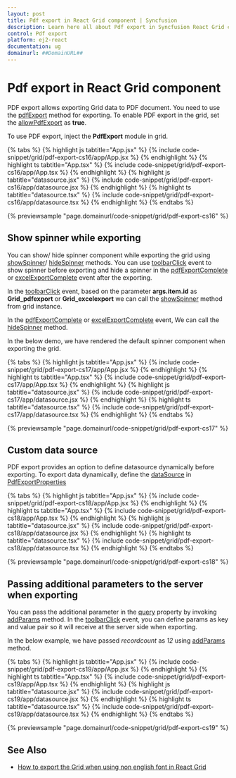 ```yaml
---
layout: post
title: Pdf export in React Grid component | Syncfusion
description: Learn here all about Pdf export in Syncfusion React Grid component of Syncfusion Essential JS 2 and more.
control: Pdf export 
platform: ej2-react
documentation: ug
domainurl: ##DomainURL##
---
```


# Pdf export in React Grid component

PDF export allows exporting Grid data to PDF document. You need to use the [pdfExport](https://ej2.syncfusion.com/react/documentation/api/grid/#pdfexport) method for exporting. To enable PDF export in the grid, set the [allowPdfExport](https://ej2.syncfusion.com/react/documentation/api/grid/#allowpdfexport) as **true**.

To use PDF export, inject the **PdfExport** module in grid.

{% tabs %}
{% highlight js tabtitle="App.jsx" %}
{% include code-snippet/grid/pdf-export-cs16/app/App.jsx %}
{% endhighlight %}
{% highlight ts tabtitle="App.tsx" %}
{% include code-snippet/grid/pdf-export-cs16/app/App.tsx %}
{% endhighlight %}
{% highlight js tabtitle="datasource.jsx" %}
{% include code-snippet/grid/pdf-export-cs16/app/datasource.jsx %}
{% endhighlight %}
{% highlight ts tabtitle="datasource.tsx" %}
{% include code-snippet/grid/pdf-export-cs16/app/datasource.tsx %}
{% endhighlight %}
{% endtabs %}

 {% previewsample "page.domainurl/code-snippet/grid/pdf-export-cs16" %}

## Show spinner while exporting

You can show/ hide spinner component while exporting the grid using [showSpinner](https://ej2.syncfusion.com/react/documentation/api/grid/#showspinner)/ [hideSpinner](https://ej2.syncfusion.com/react/documentation/api/grid/#hidespinner) methods. You can use  [toolbarClick](https://ej2.syncfusion.com/react/documentation/api/grid/#toolbarclick) event to show spinner before exporting and hide a spinner in the [pdfExportComplete](https://ej2.syncfusion.com/react/documentation/api/grid/#pdfexportcomplete) or [excelExportComplete](https://ej2.syncfusion.com/react/documentation/api/grid/#excelexportcomplete) event after the exporting.

In the [toolbarClick](https://ej2.syncfusion.com/react/documentation/api/grid/#toolbarclick) event, based on the parameter **args.item.id** as **Grid_pdfexport** or **Grid_excelexport** we can call the [showSpinner](https://ej2.syncfusion.com/react/documentation/api/grid/#showspinner) method from grid instance.

In the [pdfExportComplete](https://ej2.syncfusion.com/react/documentation/api/grid/#pdfexportcomplete) or [excelExportComplete](https://ej2.syncfusion.com/react/documentation/api/grid/#excelexportcomplete) event, We can call the [hideSpinner](https://ej2.syncfusion.com/react/documentation/api/grid/#hidespinner) method.

In the below demo, we have rendered the default spinner component when exporting the grid.

{% tabs %}
{% highlight js tabtitle="App.jsx" %}
{% include code-snippet/grid/pdf-export-cs17/app/App.jsx %}
{% endhighlight %}
{% highlight ts tabtitle="App.tsx" %}
{% include code-snippet/grid/pdf-export-cs17/app/App.tsx %}
{% endhighlight %}
{% highlight js tabtitle="datasource.jsx" %}
{% include code-snippet/grid/pdf-export-cs17/app/datasource.jsx %}
{% endhighlight %}
{% highlight ts tabtitle="datasource.tsx" %}
{% include code-snippet/grid/pdf-export-cs17/app/datasource.tsx %}
{% endhighlight %}
{% endtabs %}

 {% previewsample "page.domainurl/code-snippet/grid/pdf-export-cs17" %}

## Custom data source

PDF export provides an option to define datasource dynamically before exporting. To export data dynamically, define the [dataSource](https://ej2.syncfusion.com/react/documentation/api/grid/pdfExportProperties/#datasource) in [PdfExportProperties](https://ej2.syncfusion.com/react/documentation/api/grid/pdfExportProperties/)

{% tabs %}
{% highlight js tabtitle="App.jsx" %}
{% include code-snippet/grid/pdf-export-cs18/app/App.jsx %}
{% endhighlight %}
{% highlight ts tabtitle="App.tsx" %}
{% include code-snippet/grid/pdf-export-cs18/app/App.tsx %}
{% endhighlight %}
{% highlight js tabtitle="datasource.jsx" %}
{% include code-snippet/grid/pdf-export-cs18/app/datasource.jsx %}
{% endhighlight %}
{% highlight ts tabtitle="datasource.tsx" %}
{% include code-snippet/grid/pdf-export-cs18/app/datasource.tsx %}
{% endhighlight %}
{% endtabs %}

 {% previewsample "page.domainurl/code-snippet/grid/pdf-export-cs18" %}

## Passing additional parameters to the server when exporting

You can pass the additional parameter in the [query](https://ej2.syncfusion.com/react/documentation/api/grid/#query) property by invoking [addParams](https://ej2.syncfusion.com/documentation/api/data/query/#addparams) method. In the [toolbarClick](https://ej2.syncfusion.com/react/documentation/api/grid/#toolbarclick) event, you can define params as key and value pair so it will receive at the server side when exporting.

In the below example, we have passed *recordcount* as *12* using [addParams](https://ej2.syncfusion.com/documentation/api/data/query/#addparams) method.

{% tabs %}
{% highlight js tabtitle="App.jsx" %}
{% include code-snippet/grid/pdf-export-cs19/app/App.jsx %}
{% endhighlight %}
{% highlight ts tabtitle="App.tsx" %}
{% include code-snippet/grid/pdf-export-cs19/app/App.tsx %}
{% endhighlight %}
{% highlight js tabtitle="datasource.jsx" %}
{% include code-snippet/grid/pdf-export-cs19/app/datasource.jsx %}
{% endhighlight %}
{% highlight ts tabtitle="datasource.tsx" %}
{% include code-snippet/grid/pdf-export-cs19/app/datasource.tsx %}
{% endhighlight %}
{% endtabs %}

 {% previewsample "page.domainurl/code-snippet/grid/pdf-export-cs19" %}

## See Also

* [How to export the Grid when using non english font in React Grid](https://www.syncfusion.com/forums/148193/how-to-export-the-grid-when-using-non-english-font-in-react-grid)